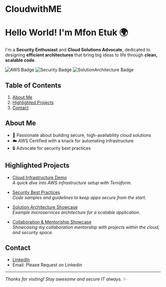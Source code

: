 # CloudwithME
# Hello World! I'm Mfon Etuk 🌍 

I'm a **Security Enthusiast** and **Cloud Solutions Advocate**, dedicated to designing **efficient architectures** that bring big ideas to life through **clean, scalable code**.

![AWS Badge](https://img.shields.io/badge/AWS-Expert-orange)
![Security Badge](https://img.shields.io/badge/Security-Enthusiast-blue)
![SolutionArchitecture Badge](https://img.shields.io/badge/Architecture-Design-green)

## Table of Contents
1. [About Me](#about-me)
2. [Highlighted Projects](#highlighted-projects)
3. [Contact](#contact)

## About Me
- 🌟 Passionate about building secure, high-availability cloud solutions
- ☁️ AWS Certified with a knack for automating infrastructure
- 🔒 Advocate for security best practices

## Highlighted Projects
- [Cloud Infrastructure Demo](https://github.com/your-username/cloud-infra-demo)  
  *A quick dive into AWS infrastructure setup with Terraform.*

- [Security Best Practices](https://github.com/your-username/security-best-practices)  
  *Code samples and guidelines to keep apps secure from the start.*

- [Solution Architecture Showcase](https://github.com/your-username/solution-architecture-showcase)  
  *Example microservices architecture for a scalable application.*

- [Collaboration & Mentoriship Showcase](https://github.com/your-username/solution-architecture-showcase)  
  *Showcasing my collaboration mentorship with projects within the cloud, and security space.*

## Contact
- [LinkedIn](www.linkedin.com/in/mfon-etuk-8a9068b1)
- Email: Please Request on Linkedin 

---

_Thanks for visiting! Stay awesome and secure IT always._ ✨
